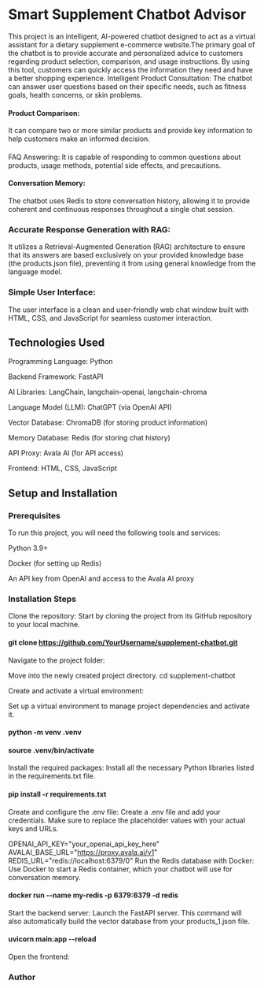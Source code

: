 # Smart Supplement Chatbot Advisor

This project is an intelligent, AI-powered chatbot designed to act as a virtual assistant for a dietary supplement e-commerce website.The primary goal of the chatbot is to provide accurate and personalized advice to customers regarding product selection, comparison, and usage instructions. By using this tool, customers can quickly access the information they need and have a better shopping experience. Intelligent Product Consultation: The chatbot can answer user questions based on their specific needs, such as fitness goals, health concerns, or skin problems.

####  Product Comparison: 
   It can compare two or more similar products and provide key information to help customers make an informed decision.

#### 
   FAQ Answering: It is capable of responding to common questions about products, usage methods, potential side effects, and precautions.

####  Conversation Memory:
   The chatbot uses Redis to store conversation history, allowing it to provide coherent and continuous responses throughout a single chat     session.

### Accurate Response Generation with RAG: 
 It utilizes a Retrieval-Augmented Generation (RAG) architecture to ensure that its answers are based exclusively on your provided knowledge base (the products.json     file), preventing it from using general knowledge from the language model.

### Simple User Interface: 
  The user interface is a clean and user-friendly web chat window built with HTML, CSS, and JavaScript for seamless customer interaction.

## Technologies Used
Programming Language: Python

Backend Framework: FastAPI

AI Libraries: LangChain, langchain-openai, langchain-chroma

Language Model (LLM): ChatGPT (via OpenAI API)

Vector Database: ChromaDB (for storing product information)

Memory Database: Redis (for storing chat history)

API Proxy: Avala AI (for API access)

Frontend: HTML, CSS, JavaScript

## Setup and Installation
### Prerequisites
To run this project, you will need the following tools and services:

Python 3.9+

Docker (for setting up Redis)

An API key from OpenAI and access to the Avala AI proxy

### Installation Steps
Clone the repository:
Start by cloning the project from its GitHub repository to your local machine.

#### git clone https://github.com/YourUsername/supplement-chatbot.git

Navigate to the project folder:

Move into the newly created project directory.
cd supplement-chatbot

Create and activate a virtual environment:

Set up a virtual environment to manage project dependencies and activate it.
#### python -m venv .venv
#### source .venv/bin/activate
Install the required packages:
Install all the necessary Python libraries listed in the requirements.txt file.
####  pip install -r requirements.txt
Create and configure the .env file:
Create a .env file and add your credentials. Make sure to replace the placeholder values with your actual keys and URLs.

OPENAI_API_KEY="your_openai_api_key_here"
AVALAI_BASE_URL="https://proxy.avala.ai/v1"
REDIS_URL="redis://localhost:6379/0"
Run the Redis database with Docker:
Use Docker to start a Redis container, which your chatbot will use for conversation memory.
#### docker run --name my-redis -p 6379:6379 -d redis
Start the backend server:
Launch the FastAPI server. This command will also automatically build the vector database from your products_1.json file.
#### uvicorn main:app --reload
Open the frontend:
###  Author
